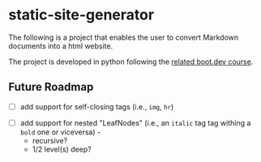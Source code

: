 # static-site-generator

The following is a project that enables the user to convert Markdown documents into a html website.

The project is developed in python following
the [related boot.dev course](https://www.boot.dev/courses/build-static-site-generator-python).

## Future Roadmap

- [ ] add support for self-closing tags (i.e., `img`, `hr`)

[//]: # (    <area> - Specifies clickable areas in image maps)

[//]: # (    <base> - Sets base URL for relative links)

[//]: # (    <br> - Creates a line break)

[//]: # (    <col> - Defines column properties in tables)

[//]: # (    <embed> - Embeds external content &#40;like plugins&#41;)

[//]: # (    <hr> - Creates a horizontal rule)

[//]: # (    <img> - Embeds images)

[//]: # (    <input> - Creates form input fields)

[//]: # (    <link> - Links external resources &#40;stylesheets, etc.&#41;)

[//]: # (    <meta> - Provides document metadata)

[//]: # (    <param> - Defines parameters for objects)

[//]: # (    <source> - Specifies media sources)

[//]: # (    <track> - Defines text tracks for media)

[//]: # (    <wbr> - Suggests potential line break points)

- [ ] add support for nested "LeafNodes" (i.e., an `italic` tag tag withing a `bold` one or viceversa) -
    - recursive?
    - 1/2 level(s) deep?
